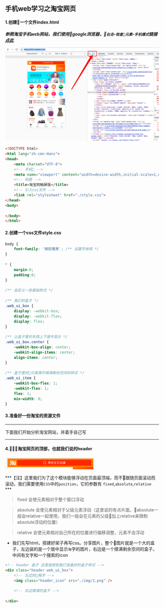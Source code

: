 ## 手机web学习之淘宝网页

#### 1.创建一个文件index.html

***参照淘宝手机web网站，我们使用google浏览器，`右击`-`检查元素`-`手机模式`链接[点此](https://h5.m.taobao.com/)***

![](./resources/1.png)

```html
<!DOCTYPE html>
<html lang="zh-cmn-Hans">
<head>
    <meta charset="UTF-8">
    <!-- 手机 -->
    <meta name="viewport" content="width=device-width,initial-scale=1,user-scalable=0">
    <!-- 标题 -->
    <title>淘宝网触屏版</title>
    <!-- 引入css文件 -->
    <link rel="stylesheet" href="./style.css">
</head>
<body>

</body>
</html>
```

#### 2.创建一个css文件style.css

```css
body {
    font-family: '微软雅黑'; /** 设置字体库 */
}

* {
    margin:0;
    padding:0;
}

/** 自定义一些基础样式 */

/** 我们的盒子 */
.web_ui_box {
    display: -webkit-box;
    display: -webkit-flex;
    display: flex;
}

/** 让盒子里的东西上下居中显示 */
.web_ui_box.center {
    -webkit-box-align: center;
    -webkit-align-items: center;
    align-items: center;
}

/** 盒子里的元素撑开填满剩余空间的样式 */
.web_ui_item {
    -webkit-box-flex: 1;
    -webkit-flex: 1;
    flex: 1;
    min-width: 0;
}
```

#### 3.准备好一份淘宝的资源文件

---- 

下面我们开始分析淘宝网站，并着手自己写

----

#### 4.淘宝网页的顶部，也就我们说的header

![](./resources/2.png)

***【注】这里我们为了这个模块能够浮动在页面最顶端，而不跟随页面滚动而滚动，我们需要使用`CSS`中的`position`，它的参数有 `fixed`,`absolute`,`relative` ***

> fixed 会使元素相对于整个窗口浮动

> absolute 会使元素相对于父级元素浮动（这里说的有点片面，absolute一般会relative一起使用，我们一般会在元素的父级加上relative来限制absolute浮动的位置）

> relative 会使元素相对自己所在的位置进行偏移调整，元素不会浮动

- 我们先写html，搭建好架子再写css。分享图片，整个图片就是一个大的盒子，左边装的是一个居中显示`淘`字的图片，右边是一个撑满剩余空间的盒子，中间有文字和一个搜索的icon

```html
<!-- header 盒子 这里就用到我们准备好的盒子样式 -->
<div class="header web_ui_box">
    <!-- 左边的掏字 -->
    <img class="header_icon" src="./img/1.png" />

    <!-- 右边撑满的盒子 -->
    
</div>
```